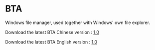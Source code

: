 # BTA
Windows file manager, used together with Windows' own file explorer.

Download the latest BTA Chinese version : [1.0](https://github.com/zz137yd/BTA/releases/tag/E-1.0)

Download the latest BTA English version : [1.0](https://github.com/zz137yd/BTA/releases/tag/C-1.0)